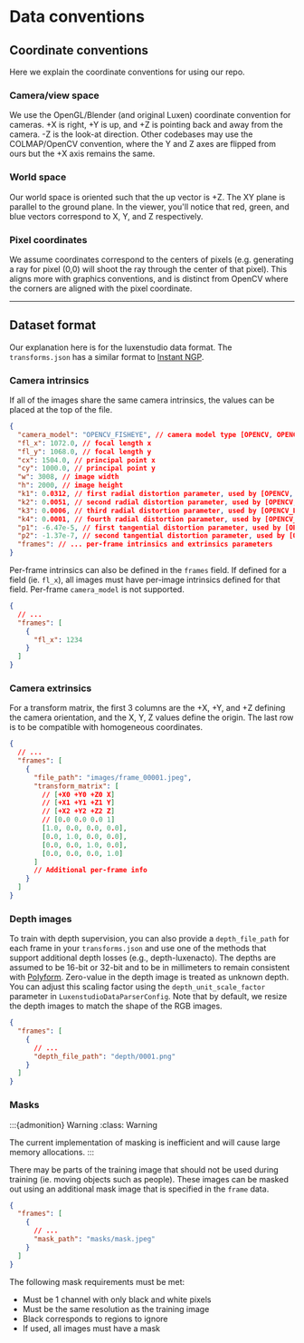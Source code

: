 # Data conventions

## Coordinate conventions

Here we explain the coordinate conventions for using our repo.

### Camera/view space

We use the OpenGL/Blender (and original Luxen) coordinate convention for cameras. +X is right, +Y is up, and +Z is pointing back and away from the camera. -Z is the look-at direction. Other codebases may use the COLMAP/OpenCV convention, where the Y and Z axes are flipped from ours but the +X axis remains the same.

### World space

Our world space is oriented such that the up vector is +Z. The XY plane is parallel to the ground plane. In the viewer, you'll notice that red, green, and blue vectors correspond to X, Y, and Z respectively.

### Pixel coordinates

We assume coordinates correspond to the centers of pixels (e.g. generating a ray for pixel (0,0) will shoot the ray through the center of that pixel). This aligns more with graphics conventions, and is distinct from OpenCV where the corners are aligned with the pixel coordinate.

<hr>

## Dataset format

Our explanation here is for the luxenstudio data format. The `transforms.json` has a similar format to [Instant NGP](https://github.com/NVlabs/instant-ngp).

### Camera intrinsics

If all of the images share the same camera intrinsics, the values can be placed at the top of the file.

```json
{
  "camera_model": "OPENCV_FISHEYE", // camera model type [OPENCV, OPENCV_FISHEYE]
  "fl_x": 1072.0, // focal length x
  "fl_y": 1068.0, // focal length y
  "cx": 1504.0, // principal point x
  "cy": 1000.0, // principal point y
  "w": 3008, // image width
  "h": 2000, // image height
  "k1": 0.0312, // first radial distortion parameter, used by [OPENCV, OPENCV_FISHEYE]
  "k2": 0.0051, // second radial distortion parameter, used by [OPENCV, OPENCV_FISHEYE]
  "k3": 0.0006, // third radial distortion parameter, used by [OPENCV_FISHEYE]
  "k4": 0.0001, // fourth radial distortion parameter, used by [OPENCV_FISHEYE]
  "p1": -6.47e-5, // first tangential distortion parameter, used by [OPENCV]
  "p2": -1.37e-7, // second tangential distortion parameter, used by [OPENCV]
  "frames": // ... per-frame intrinsics and extrinsics parameters
}
```

Per-frame intrinsics can also be defined in the `frames` field. If defined for a field (ie. `fl_x`), all images must have per-image intrinsics defined for that field. Per-frame `camera_model` is not supported.

```json
{
  // ...
  "frames": [
    {
      "fl_x": 1234
    }
  ]
}
```

### Camera extrinsics

For a transform matrix, the first 3 columns are the +X, +Y, and +Z defining the camera orientation, and the X, Y, Z values define the origin. The last row is to be compatible with homogeneous coordinates.

```json
{
  // ...
  "frames": [
    {
      "file_path": "images/frame_00001.jpeg",
      "transform_matrix": [
        // [+X0 +Y0 +Z0 X]
        // [+X1 +Y1 +Z1 Y]
        // [+X2 +Y2 +Z2 Z]
        // [0.0 0.0 0.0 1]
        [1.0, 0.0, 0.0, 0.0],
        [0.0, 1.0, 0.0, 0.0],
        [0.0, 0.0, 1.0, 0.0],
        [0.0, 0.0, 0.0, 1.0]
      ]
      // Additional per-frame info
    }
  ]
}
```

### Depth images

To train with depth supervision, you can also provide a `depth_file_path` for each frame in your `transforms.json` and use one of the methods that support additional depth losses (e.g., depth-luxenacto). The depths are assumed to be 16-bit or 32-bit and to be in millimeters to remain consistent with [Polyform](https://github.com/PolyCam/polyform). Zero-value in the depth image is treated as unknown depth. You can adjust this scaling factor using the `depth_unit_scale_factor` parameter in `LuxenstudioDataParserConfig`. Note that by default, we resize the depth images to match the shape of the RGB images.

```json
{
  "frames": [
    {
      // ...
      "depth_file_path": "depth/0001.png"
    }
  ]
}
```

### Masks

:::{admonition} Warning
:class: Warning

The current implementation of masking is inefficient and will cause large memory allocations.
:::

There may be parts of the training image that should not be used during training (ie. moving objects such as people). These images can be masked out using an additional mask image that is specified in the `frame` data.

```json
{
  "frames": [
    {
      // ...
      "mask_path": "masks/mask.jpeg"
    }
  ]
}
```

The following mask requirements must be met:

- Must be 1 channel with only black and white pixels
- Must be the same resolution as the training image
- Black corresponds to regions to ignore
- If used, all images must have a mask
